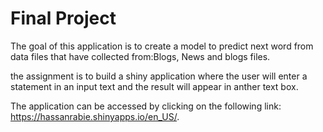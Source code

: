 # Final Project

The goal of this application is to create a model to predict next word from data files that have collected from:Blogs, News and blogs files.

the assignment is to build a shiny application where the user will enter a statement in an input text and the result will appear in anther text box. 

The application can be accessed by clicking on the following link:
<https://hassanrabie.shinyapps.io/en_US/>.
